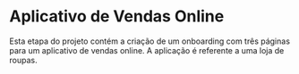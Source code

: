 # Aplicativo de Vendas Online
 Esta etapa do projeto contém a criação de um onboarding com três páginas para um aplicativo de vendas online. A aplicação é referente a uma loja de roupas.
